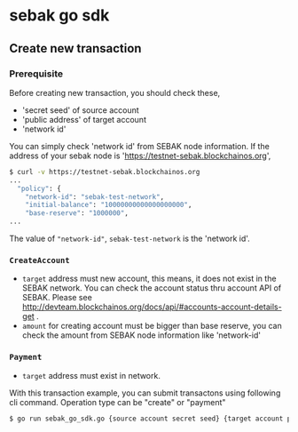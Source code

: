 # sebak go sdk 

## Create new transaction

### Prerequisite
Before creating new transaction, you should check these,

* 'secret seed' of source account
* 'public address' of target account
* 'network id'

You can simply check 'network id' from SEBAK node information. If the address of your sebak node is 'https://testnet-sebak.blockchainos.org',
```sh
$ curl -v https://testnet-sebak.blockchainos.org
...
  "policy": {
    "network-id": "sebak-test-network",
    "initial-balance": "10000000000000000000",
    "base-reserve": "1000000",
...
```

The value of `"network-id"`, `sebak-test-network` is the 'network id'.

### `CreateAccount`

* `target` address must new account, this means, it does not exist in the SEBAK network. You can check the account status thru account API of SEBAK. Please see http://devteam.blockchainos.org/docs/api/#accounts-account-details-get .
* `amount` for creating account must be bigger than base reserve, you can check the amount from SEBAK node information like 'network-id'

### `Payment`

* `target` address must exist in network.

With this transaction example, you can submit transactons using following cli command.
Operation type can be "create" or "payment"

```sh
$ go run sebak_go_sdk.go {source account secret seed} {target account public address} {operation type}
```
